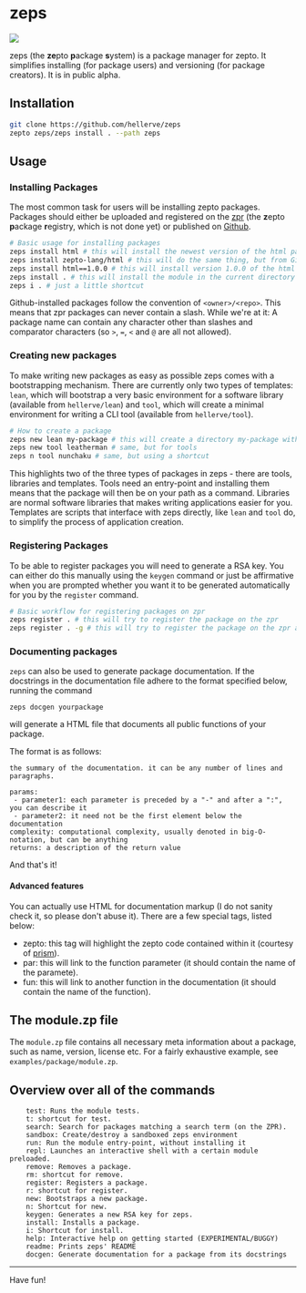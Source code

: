 # zeps

![](http://g.recordit.co/RC7OAMIAXe.gif)

zeps (the **ze**pto **p**ackage **s**ystem) is a package manager for
zepto. It simplifies installing (for package users) and
versioning (for package creators). It is in public alpha.

## Installation

```sh
git clone https://github.com/hellerve/zeps
zepto zeps/zeps install . --path zeps
```

## Usage

### Installing Packages

The most common task for users will be installing zepto
packages. Packages should either be uploaded and registered
on the [zpr](https://zpr.com) (the **z**epto **p**ackage **r**egistry, which is not done yet)
or published on [Github](https::/github.com).

```sh
# Basic usage for installing packages 
zeps install html # this will install the newest version of the html package on zpr
zeps install zepto-lang/html # this will do the same thing, but from Github
zeps install html==1.0.0 # this will install version 1.0.0 of the html package
zeps install . # this will install the module in the current directory
zeps i . # just a little shortcut
```

Github-installed packages follow the convention of `<owner>/<repo>`.
This means that zpr packages can never contain a slash. While we're at it:
A package name can contain any character other than slashes and comparator
characters (so `>`, `=`, `<` and `@` are all not allowed).

### Creating new packages

To make writing new packages as easy as possible zeps comes with a bootstrapping
mechanism. There are currently only two types of templates: `lean`, which will
bootstrap a very basic environment for a software library (available from `hellerve/lean`)
and `tool`, which will create a minimal environment for writing a CLI tool (available from
`hellerve/tool`).

```sh
# How to create a package
zeps new lean my-package # this will create a directory my-package with a few basic files
zeps new tool leatherman # same, but for tools
zeps n tool nunchaku # same, but using a shortcut
```

This highlights two of the three types of packages in zeps - there are tools, libraries
and templates. Tools need an entry-point and installing them means that the package
will then be on your path as a command. Libraries are normal software libraries that
makes writing applications easier for you. Templates are scripts that interface with
zeps directly, like `lean` and `tool` do, to simplify the process of application creation.

### Registering Packages

To be able to register packages you will need to generate a RSA key.
You can either do this manually using the `keygen` command or just be affirmative
when you are prompted whether you want it to be generated automatically for you
by the `register` command.

```sh
# Basic workflow for registering packages on zpr
zeps register . # this will try to register the package on the zpr
zeps register . -g # this will try to register the package on the zpr and create a tag on github so we can find the package revision
```

### Documenting packages

`zeps` can also be used to generate package documentation. If the docstrings
in the documentation file adhere to the format specified below, running the command

```
zeps docgen yourpackage
```

will generate a HTML file that documents all public functions of your package.

The format is as follows:

```
the summary of the documentation. it can be any number of lines and paragraphs.

params:
 - parameter1: each parameter is preceded by a "-" and after a ":", you can describe it
 - parameter2: it need not be the first element below the documentation
complexity: computational complexity, usually denoted in big-O-notation, but can be anything
returns: a description of the return value
```

And that's it!

#### Advanced features

You can actually use HTML for documentation markup (I do not sanity check it, so please don't
abuse it). There are a few special tags, listed below:

- zepto: this tag will highlight the zepto code contained within it (courtesy of [prism](http://prismjs.com/)).
- par: this will link to the function parameter (it should contain the name of the paramete).
- fun: this will link to another function in the documentation (it should contain the name of the function).

## The module.zp file

The `module.zp` file contains all necessary meta information
about a package, such as name, version, license etc. For a fairly
exhaustive example, see `examples/package/module.zp`.

## Overview over all of the commands

```
	test: Runs the module tests.
	t: shortcut for test.
	search: Search for packages matching a search term (on the ZPR).
	sandbox: Create/destroy a sandboxed zeps environment
	run: Run the module entry-point, without installing it
	repl: Launches an interactive shell with a certain module preloaded.
	remove: Removes a package.
	rm: shortcut for remove.
	register: Registers a package.
	r: shortcut for register.
	new: Bootstraps a new package.
	n: Shortcut for new.
	keygen: Generates a new RSA key for zeps.
	install: Installs a package.
	i: Shortcut for install.
	help: Interactive help on getting started (EXPERIMENTAL/BUGGY)
	readme: Prints zeps' README
	docgen: Generate documentation for a package from its docstrings
```

<hr/>

Have fun!

